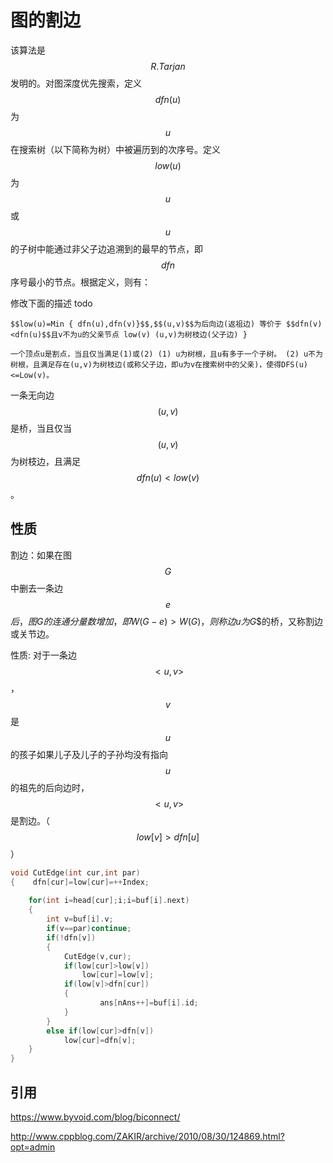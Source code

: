 # 图的割边

该算法是$$R.Tarjan$$发明的。对图深度优先搜索，定义$$dfn(u)$$为$$u$$在搜索树（以下简称为树）中被遍历到的次序号。定义$$low(u)$$为$$u$$或$$u$$的子树中能通过非父子边追溯到的最早的节点，即$$dfn$$序号最小的节点。根据定义，则有：


修改下面的描述 todo
```
$$low(u)=Min { dfn(u),dfn(v)}$$,$$(u,v)$$为后向边(返祖边) 等价于 $$dfn(v)<dfn(u)$$且v不为u的父亲节点 low(v) (u,v)为树枝边(父子边) }

一个顶点u是割点，当且仅当满足(1)或(2) (1) u为树根，且u有多于一个子树。 (2) u不为树根，且满足存在(u,v)为树枝边(或称父子边，即u为v在搜索树中的父亲)，使得DFS(u)<=Low(v)。
```


一条无向边$$(u,v)$$是桥，当且仅当$$(u,v)$$为树枝边，且满足$$dfn(u)<low(v)$$。

## 性质

割边：如果在图$$G$$中删去一条边$$e$$$后，图$$G$$的连通分量数增加，即$$W(G-e)>W(G)$$，则称边$$u$$为$$G$$的桥，又称割边或关节边。

性质: 对于一条边$$<u,v>$$，$$v$$是$$u$$的孩子如果儿子及儿子的子孙均没有指向$$u$$的祖先的后向边时，$$<u,v>$$是割边。（$$low[v]>dfn[u]$$）

```c
void CutEdge(int cur,int par)
{    dfn[cur]=low[cur]=++Index;
    
    for(int i=head[cur];i;i=buf[i].next)
    {
        int v=buf[i].v;
        if(v==par)continue;
        if(!dfn[v])
        {
            CutEdge(v,cur);
            if(low[cur]>low[v])
                low[cur]=low[v];
            if(low[v]>dfn[cur])
            {    
                    ans[nAns++]=buf[i].id;
            }
        }
        else if(low[cur]>dfn[v])
            low[cur]=dfn[v];
    }
}
```

## 引用

https://www.byvoid.com/blog/biconnect/

http://www.cppblog.com/ZAKIR/archive/2010/08/30/124869.html?opt=admin
